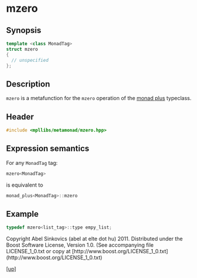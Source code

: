 # mzero

## Synopsis

```cpp
template <class MonadTag>
struct mzero
{
  // unspecified
};
```

## Description

`mzero` is a metafunction for the `mzero` operation of the
[monad plus](monad_plus.html) typeclass.

## Header

```cpp
#include <mpllibs/metamonad/mzero.hpp>
```

## Expression semantics

For any `MonadTag` tag:

```cpp
mzero<MonadTag>
```

is equivalent to

```cpp
monad_plus<MonadTag>::mzero
```

## Example

```cpp
typedef mzero<list_tag>::type empy_list;
```

<p class="copyright">
Copyright Abel Sinkovics (abel at elte dot hu) 2011.
Distributed under the Boost Software License, Version 1.0.
(See accompanying file LICENSE_1_0.txt or copy at
[http://www.boost.org/LICENSE_1_0.txt](http://www.boost.org/LICENSE_1_0.txt)
</p>

[[up]](reference.html)



